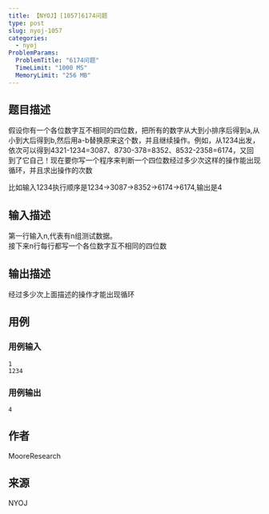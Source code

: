 ```yaml
---
title: 【NYOJ】[1057]6174问题
type: post
slug: nyoj-1057
categories:
  - nyoj
ProblemParams:
  ProblemTitle: "6174问题"
  TimeLimit: "1000 MS"
  MemoryLimit: "256 MB"
---
```


## 题目描述

假设你有一个各位数字互不相同的四位数，把所有的数字从大到小排序后得到a,从小到大后得到b,然后用a-b替换原来这个数，并且继续操作。例如，从1234出发，依次可以得到4321-1234=3087、8730-378=8352、8532-2358=6174，又回到了它自己！现在要你写一个程序来判断一个四位数经过多少次这样的操作能出现循环，并且求出操作的次数

比如输入1234执行顺序是1234->3087->8352->6174->6174,输出是4

## 输入描述

第一行输入n,代表有n组测试数据。  
接下来n行每行都写一个各位数字互不相同的四位数

## 输出描述

经过多少次上面描述的操作才能出现循环

## 用例

### 用例输入

```
1
1234
```  

### 用例输出

```
4
```

## 作者

MooreResearch

## 来源

NYOJ
